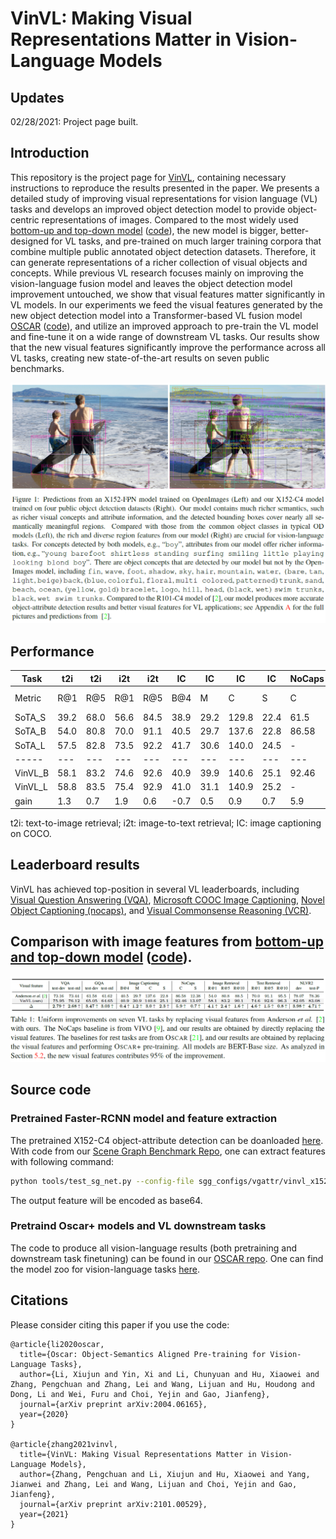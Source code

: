 # VinVL: Making Visual Representations Matter in Vision-Language Models  
## Updates
02/28/2021: Project page built. <br/>

## Introduction
This repository is the project page for [VinVL](https://arxiv.org/abs/2101.00529), containing necessary instructions to reproduce the results presented in the paper.
We presents a detailed study of improving visual representations for vision language (VL) tasks and develops an improved object detection model to provide object-centric representations of images. 
Compared to the most widely used [bottom-up and top-down model](https://arxiv.org/abs/1707.07998) ([code](https://github.com/peteanderson80/bottom-up-attention)), the new model is bigger, better-designed for VL tasks, and pre-trained on much larger training corpora that combine multiple public annotated object detection datasets. 
Therefore, it can generate representations of a richer collection of visual objects and concepts. While previous VL research focuses mainly on improving the vision-language fusion model and leaves the object detection model improvement untouched, we show that visual features matter significantly in VL models.
In our experiments we feed the visual features generated by the new object detection model into a Transformer-based VL fusion model [OSCAR](https://arxiv.org/abs/2004.06165) ([code](https://github.com/microsoft/Oscar)), and utilize an improved approach to pre-train the VL model and fine-tune it on a wide range of downstream VL tasks. 
Our results show that the new visual features significantly improve the performance across all VL tasks, creating new state-of-the-art results on seven public benchmarks.

<img src="docs/vinvl.PNG" width="650"> 

## Performance
Task    | t2i | t2i | i2t | i2t | IC  | IC  |  IC  |  IC  | NoCaps | NoCaps |   VQA    |  NLVR2  |   GQA   |
--------|-----|-----|-----|-----|-----|-----|------|------|--------|--------|----------|---------|---------|
Metric	| R@1 | R@5 | R@1 | R@5 | B@4 |  M  |  C   |   S  |    C   |    S   | test-std | test-P  | test-std|
SoTA_S  |39.2 | 68.0|56.6 | 84.5|38.9 |29.2 |129.8 | 22.4 |   61.5 |  9.2   |  70.92   | 58.80   | 63.17   |
SoTA_B  |54.0 | 80.8|70.0 | 91.1|40.5 |29.7 |137.6 | 22.8 |   86.58| 12.38  |  73.67   | 79.30   | 61.62   |
SoTA_L  |57.5 | 82.8|73.5 | 92.2|41.7 |30.6 |140.0 | 24.5 |     -  |   -    |  74.93   | 81.47   |   -     |
-----   |---  |---  |---  |---  |---  |---  |---   |---   |---     |---     |---       |---      |---      |
VinVL_B |58.1 | 83.2|74.6 | 92.6|40.9 |39.9 |140.6 | 25.1 |   92.46| 13.07  |  76.12   | 83.08   | 64.65   |
VinVL_L |58.8 | 83.5|75.4 | 92.9|41.0 |31.1 |140.9 | 25.2 |     -  |   -    |  76.62   | 83.98   |   -     |
gain    | 1.3 |  0.7| 1.9 |  0.6| -0.7| 0.5 | 0.9  | 0.7  |    5.9 |  0.7   |   1.69   |  2.51   |  1.48   |

t2i: text-to-image retrieval; i2t: image-to-text retrieval; IC: image captioning on COCO. 

## Leaderboard results
VinVL has achieved top-position in several VL leaderboards, including [Visual Question Answering (VQA)](https://competitions.codalab.org/competitions/3221#results), [Microsoft COOC Image Captioning](https://eval.ai/web/challenges/challenge-page/514/leaderboard/1386), [Novel Object Captioning (nocaps)](https://eval.ai/web/challenges/challenge-page/355/leaderboard/1011), and [Visual Commonsense Reasoning (VCR)](https://leaderboard.allenai.org/vcr/submissions/public).

## Comparison with image features from [bottom-up and top-down model](https://arxiv.org/abs/1707.07998) ([code](https://github.com/peteanderson80/bottom-up-attention)).
<img src="docs/vinvl_panderson.PNG" width="650"> 

## Source code
### Pretrained Faster-RCNN model and feature extraction
The pretrained X152-C4 object-attribute detection can be doanloaded [here](https://penzhanwu2.blob.core.windows.net/results/vinvl/od_models/vinvl_vg_x152c4.pth).
With code from our [Scene Graph Benchmark Repo](https://github.com/microsoft/scene_graph_benchmark), one can extract features with following command:
```bash
python tools/test_sg_net.py --config-file sgg_configs/vgattr/vinvl_x152c4.yaml TEST.IMS_PER_BATCH 2 MODEL.WEIGHT models/vinvl/vinvl_vg_x152c4.pth MODEL.ROI_HEADS.NMS_FILTER 1 MODEL.ROI_HEADS.SCORE_THRESH 0.2 DATA_DIR "../maskrcnn-benchmark-1/datasets1" TEST.IGNORE_BOX_REGRESSION True MODEL.ATTRIBUTE_ON True
```
The output feature will be encoded as base64. 

### Pretraind Oscar+ models and VL downstream tasks
The code to produce all vision-language results (both pretraining and downstream task finetuning) can be found in our [OSCAR repo](https://github.com/microsoft/Oscar).
One can find the model zoo for vision-language tasks [here](https://github.com/microsoft/Oscar/blob/master/MODEL_ZOO.md).

## Citations
Please consider citing this paper if you use the code:
```
@article{li2020oscar,
  title={Oscar: Object-Semantics Aligned Pre-training for Vision-Language Tasks},
  author={Li, Xiujun and Yin, Xi and Li, Chunyuan and Hu, Xiaowei and Zhang, Pengchuan and Zhang, Lei and Wang, Lijuan and Hu, Houdong and Dong, Li and Wei, Furu and Choi, Yejin and Gao, Jianfeng},
  journal={arXiv preprint arXiv:2004.06165},
  year={2020}
}

@article{zhang2021vinvl,
  title={VinVL: Making Visual Representations Matter in Vision-Language Models},
  author={Zhang, Pengchuan and Li, Xiujun and Hu, Xiaowei and Yang, Jianwei and Zhang, Lei and Wang, Lijuan and Choi, Yejin and Gao, Jianfeng},
  journal={arXiv preprint arXiv:2101.00529},
  year={2021}
}
```

